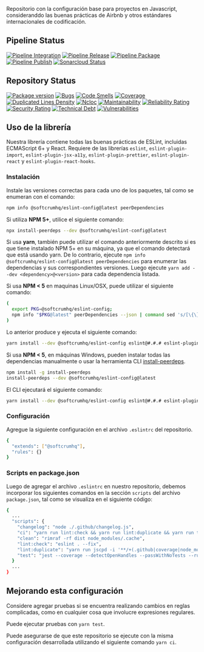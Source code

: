 Repositorio con la configuración base para proyectos en Javascript, consideranddo las buenas prácticas de Airbnb y otros estándares internacionales de codificación.


## Pipeline Status
[![Pipeline Integration](https://github.com/softcrumhq/eslint-config/actions/workflows/integration.yml/badge.svg?branch=master)](https://github.com/softcrumhq/eslint-config/actions/workflows/integration.yml)
[![Pipeline Release](https://github.com/softcrumhq/eslint-config/actions/workflows/release.yml/badge.svg?branch=release)](https://github.com/softcrumhq/eslint-config/actions/workflows/release.yml)
[![Pipeline Package](https://github.com/softcrumhq/eslint-config/actions/workflows/package.yml/badge.svg?branch=master)](https://github.com/softcrumhq/eslint-config/actions/workflows/package.yml)
[![Pipeline Publish](https://github.com/softcrumhq/eslint-config/actions/workflows/publish.yml/badge.svg?branch=master)](https://github.com/softcrumhq/eslint-config/actions/workflows/publish.yml)
[![Sonarcloud Status](https://sonarcloud.io/api/project_badges/measure?project=softcrumhq_eslint-config&metric=alert_status)](https://sonarcloud.io/dashboard?id=softcrumhq_eslint-config)


## Repository Status
[![Package version](https://img.shields.io/badge/version-1.6.2-blue?logo=github)](https://github.com/softcrumhq/eslint-config)
[![Bugs](https://sonarcloud.io/api/project_badges/measure?project=softcrumhq_eslint-config&metric=bugs)](https://sonarcloud.io/project/issues?id=softcrumhq_eslint-config&resolved=false&types=BUG)
[![Code Smells](https://sonarcloud.io/api/project_badges/measure?project=softcrumhq_eslint-config&metric=code_smells)](https://sonarcloud.io/project/issues?id=softcrumhq_eslint-config&resolved=false&types=CODE_SMELL)
[![Coverage](https://sonarcloud.io/api/project_badges/measure?project=softcrumhq_eslint-config&metric=coverage)](https://sonarcloud.io/component_measures?id=softcrumhq_eslint-config&metric=coverage&view=list)
[![Duplicated Lines Density](https://sonarcloud.io/api/project_badges/measure?project=softcrumhq_eslint-config&metric=duplicated_lines_density)](https://sonarcloud.io/component_measures?id=softcrumhq_eslint-config&metric=Duplications)
[![Ncloc](https://sonarcloud.io/api/project_badges/measure?project=softcrumhq_eslint-config&metric=ncloc)](https://sonarcloud.io/component_measures?id=softcrumhq_eslint-config&metric=ncloc&view=list)
[![Maintainability](https://sonarcloud.io/api/project_badges/measure?project=softcrumhq_eslint-config&metric=sqale_rating)](https://sonarcloud.io/component_measures?id=softcrumhq_eslint-config&metric=Maintainability)
[![Reliability Rating](https://sonarcloud.io/api/project_badges/measure?project=softcrumhq_eslint-config&metric=reliability_rating)](https://sonarcloud.io/component_measures?id=softcrumhq_eslint-config&metric=Reliability)
[![Security Rating](https://sonarcloud.io/api/project_badges/measure?project=softcrumhq_eslint-config&metric=security_rating)](https://sonarcloud.io/component_measures?id=softcrumhq_eslint-config&metric=Security)
[![Technical Debt](https://sonarcloud.io/api/project_badges/measure?project=softcrumhq_eslint-config&metric=sqale_index)](https://sonarcloud.io/component_measures?id=softcrumhq_eslint-config&metric=sqale_index&view=list)
[![Vulnerabilities](https://sonarcloud.io/api/project_badges/measure?project=softcrumhq_eslint-config&metric=vulnerabilities)](https://sonarcloud.io/project/issues?id=softcrumhq_eslint-config&resolved=false&types=VULNERABILITY)


## Uso de la librería

Nuestra librería contiene todas las buenas prácticas de ESLint, incluidas ECMAScript 6+ y React. Requiere de las librerías `eslint`, `eslint-plugin-import`, `eslint-plugin-jsx-a11y`, `eslint-plugin-prettier`, `eslint-plugin-react` y `eslint-plugin-react-hooks`.

### Instalación

Instale las versiones correctas para cada uno de los paquetes, tal como se enumeran con el comando:

```sh
npm info @softcrumhq/eslint-config@latest peerDependencies
```

Si utiliza **NPM 5+**, utilice el siguiente comando:

```sh
npx install-peerdeps --dev @softcrumhq/eslint-config@latest
```

Si usa **yarn**, también puede utilizar el comando anteriormente descrito si es que tiene instalado NPM 5+ en su máquina, ya que el comando detectará que está usando yarn. De lo contrario, ejecute `npm info @softcrumhq/eslint-config@latest peerDependencies` para enumerar las dependencias y sus correspondientes versiones. Luego ejecute `yarn add --dev <dependency>@<version>` para cada dependencia listada.

Si usa **NPM < 5** en maquinas Linux/OSX, puede utilizar el siguiente comando:

```sh
(
  export PKG=@softcrumhq/eslint-config;
  npm info "$PKG@latest" peerDependencies --json | command sed 's/[\{\},]//g ; s/: /@/g' | xargs yarn install --dev "$PKG@latest"
)
```

Lo anterior produce y ejecuta el siguiente comando:

```sh
yarn install --dev @softcrumhq/eslint-config eslint@#.#.# eslint-plugin-import@#.#.# eslint-plugin-jsx-a11y@#.#.# eslint-plugin-prettier@#.#.# eslint-plugin-react@#.#.# eslint-plugin-react-hooks@^#.#.#
```

Si usa **NPM < 5**, en máquinas Windows, pueden instalar todas las dependencias manualmente o usar la herramienta CLI [install-peerdeps](https://github.com/nathanhleung/install-peerdeps).

```sh
npm install -g install-peerdeps
install-peerdeps --dev @softcrumhq/eslint-config@latest
```
El CLI ejecutará el siguiente comando:

```sh
yarn install --dev @softcrumhq/eslint-config eslint@#.#.# eslint-plugin-import@#.#.# eslint-plugin-jsx-a11y@#.#.# eslint-plugin-prettier@#.#.# eslint-plugin-react@#.#.# eslint-plugin-react-hooks@^#.#.#
```

### Configuración

Agregue la siguiente configuración en el archivo `.eslintrc` del repositorio.

```sh
{
  "extends": ["@softcrumhq"],
  "rules": {}
}
```

### Scripts en package.json

Luego de agregar el archivo `.eslintrc` en nuestro repositorio, debemos incorporar los siguientes comandos en la sección `scripts` del archivo `package.json`, tal como se visualiza en el siguiente código:

```sh
{
  ...
  "scripts": {
    "changelog": "node ./.github/changelog.js",
    "ci": "yarn run lint:check && yarn run lint:duplicate && yarn run test",
    "clean": "rimraf -rf dist node_modules/.cache",
    "lint:check": "eslint . --fix",
    "lint:duplicate": "yarn run jscpd -i '**/+(.github|coverage|node_modules)/**' -t '0'",
    "test": "jest --coverage --detectOpenHandles --passWithNoTests --runInBand --watchAll=false"
  }
  ...
}
```


## Mejorando esta configuración

Considere agregar pruebas si se encuentra realizando cambios en reglas complicadas, como en cualquier cosa que involucre expresiones regulares.

Puede ejecutar pruebas con `yarn test`.

Puede asegurarse de que este repositorio se ejecute con la misma configuración desarrollada utilizando el siguiente comando `yarn ci`.
